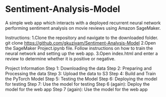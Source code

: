 # Sentiment-Analysis-Model
A simple web app which interacts with a deployed recurrent neural network performing sentiment analysis on movie reviews using Amazon SageMaker.

Instructions:
1.Clone the repository and navigate to the downloaded folder.
	git clone https://github.com/gkuzivam/Sentiment-Analysis-Model
2.Open the SageMaker Project.ipynb file. Follow instructions on how to train the neural network and setting up the web app.
3.Open index.html and enter a review to determine whether it is positive or negative.

Project Information
Step 1: Downloading the data
Step 2: Preparing and Processing the data
Step 3: Upload the data to S3
Step 4: Build and Train the PyTorch Model
Step 5: Testing the Model
Step 6: Deploying the model for testing
Step 7: Use the model for testing
Step 6 (again): Deploy the model for the web app
Step 7 (again): Use the model for the web app

